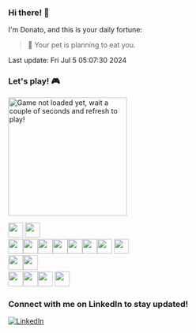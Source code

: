 ### Hi there! 👋

I'm Donato, and this is your daily fortune:

> 🥠 Your pet is planning to eat you.

Last update: Fri Jul  5 05:07:30 2024

### Let's play! 🎮

<a href="#"><img src="https://gbaas-readme.fly.dev/state?" alt="Game not loaded yet, wait a couple of seconds and refresh to play!" width="240" height="240" /></a>
<br />

<a href="#"><img src="img/blank.png" width="30"/></a> <a
    href="https://gbaas-readme.fly.dev/buttons/up?callback=https://github.com/aurasphere"><img src="img/up.png" width="30" /></a>
<br><a href="https://gbaas-readme.fly.dev/buttons/left?callback=https://github.com/aurasphere"><img src="img/left.png"
        width="30" /></a><a href="#"><img src="img/blank.png" width="30" /></a><a
    href="https://gbaas-readme.fly.dev/buttons/right?callback=https://github.com/aurasphere"><img src="img/right.png"
        width="30" /></a><a href="#"><img src="img/blank.png" width="30" /></a><a href="#"><img src="img/blank.png" width="30" /></a><a href="#"><img
    src="img/blank.png" width="30" /></a><a href="https://gbaas-readme.fly.dev/buttons/B?callback=https://github.com/aurasphere"><img src="img/B.png" width="30" /></a> <a
    href="https://gbaas-readme.fly.dev/buttons/A?callback=https://github.com/aurasphere"><img src="img/A.png" width="30" /></a>
<br><a href="#"><img src="img/blank.png" width="30" /></a><a href="https://gbaas-readme.fly.dev/buttons/down?callback=https://github.com/aurasphere"><img src="img/down.png" width="30" /></a><a href="#">
<br><img src="img/blank.png" width="30" /></a><a href="#"><img src="img/blank.png" width="30" /></a><a
    href="https://gbaas-readme.fly.dev/buttons/select?callback=https://github.com/aurasphere"><img src="img/select.png"
        height="30" /></a> <a href="https://gbaas-readme.fly.dev/buttons/start?callback=https://github.com/aurasphere"><img
        src="img/start.png" height="30" /></a>

### Connect with me on LinkedIn to stay updated!

[![LinkedIn](https://img.shields.io/badge/LinkedIn-0077B5?style=for-the-badge&logo=linkedin&logoColor=white)](https://www.linkedin.com/in/donato-rimenti-764876132/)
